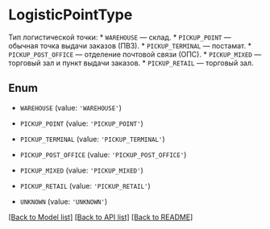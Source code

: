 # LogisticPointType

Тип логистической точки:    * `WAREHOUSE` — склад.   * `PICKUP_POINT` — обычная точка выдачи заказов (ПВЗ).   * `PICKUP_TERMINAL` — постамат.   * `PICKUP_POST_OFFICE` — отделение почтовой связи (ОПС).   * `PICKUP_MIXED` — торговый зал и пункт выдачи заказов.   * `PICKUP_RETAIL` — торговый зал. 

## Enum

* `WAREHOUSE` (value: `'WAREHOUSE'`)

* `PICKUP_POINT` (value: `'PICKUP_POINT'`)

* `PICKUP_TERMINAL` (value: `'PICKUP_TERMINAL'`)

* `PICKUP_POST_OFFICE` (value: `'PICKUP_POST_OFFICE'`)

* `PICKUP_MIXED` (value: `'PICKUP_MIXED'`)

* `PICKUP_RETAIL` (value: `'PICKUP_RETAIL'`)

* `UNKNOWN` (value: `'UNKNOWN'`)

[[Back to Model list]](../README.md#documentation-for-models) [[Back to API list]](../README.md#documentation-for-api-endpoints) [[Back to README]](../README.md)


